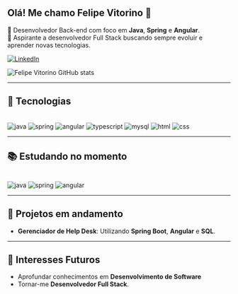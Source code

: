 ## Olá! Me chamo Felipe Vitorino 👋

🎯 Desenvolvedor Back-end com foco em **Java**, **Spring** e **Angular**.  
🚀 Aspirante a desenvolvedor Full Stack buscando sempre evoluir e aprender novas tecnologias.  

[![LinkedIn](https://img.shields.io/badge/LinkedIn-0077B5?style=for-the-badge&logo=linkedin&logoColor=white)](https://www.linkedin.com/in/devfelipevitorino/)

![Felipe Vitorino GitHub stats](https://github-readme-stats.vercel.app/api?username=devfelipevitorino&show_icons=true&theme=dark)

---

## 🚀 Tecnologias
<div style="display: inline_block"><br>
  <img align="center" alt="java" src="https://img.shields.io/badge/Java-%23ED8B00.svg?style=for-the-badge&logo=openjdk&logoColor=white">
  <img align="center" alt="spring" src="https://img.shields.io/badge/Spring-6DB33F?style=for-the-badge&logo=spring&logoColor=white">
  <img align="center" alt="angular" src="https://img.shields.io/badge/Angular-DD0031?style=for-the-badge&logo=angular&logoColor=white">
  <img align="center" alt="typescript" src="https://img.shields.io/badge/TypeScript-007ACC?style=for-the-badge&logo=typescript&logoColor=white">
  <img align="center" alt="mysql" src="https://img.shields.io/badge/MySQL-00000F?style=for-the-badge&logo=mysql&logoColor=white">
  <img align="center" alt="html" src="https://img.shields.io/badge/HTML-E34F26?style=for-the-badge&logo=html5&logoColor=white">
  <img align="center" alt="css" src="https://img.shields.io/badge/CSS-1572B6?style=for-the-badge&logo=css3&logoColor=white">
</div>

---

## 📚 Estudando no momento
<div style="display: inline_block"><br>
  <img align="center" alt="java" src="https://img.shields.io/badge/Java-%23ED8B00.svg?style=for-the-badge&logo=openjdk&logoColor=white">
  <img align="center" alt="spring" src="https://img.shields.io/badge/Spring-6DB33F?style=for-the-badge&logo=spring&logoColor=white">
  <img align="center" alt="angular" src="https://img.shields.io/badge/Angular-DD0031?style=for-the-badge&logo=angular&logoColor=white">
</div>

---

## 💼 Projetos em andamento
- **Gerenciador de Help Desk**: Utilizando **Spring Boot**, **Angular** e **SQL**.

---

## 🌱 Interesses Futuros
- Aprofundar conhecimentos em **Desenvolvimento de Software**
- Tornar-me **Desenvolvedor Full Stack**.
